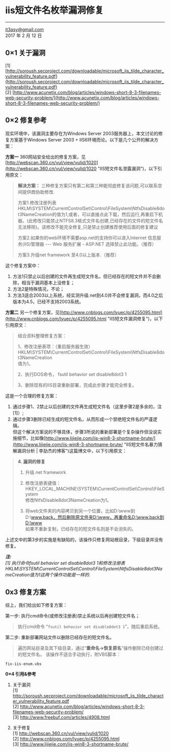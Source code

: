 
# iis短文件名枚举漏洞修复
---

it3asy@gmail.com  
2017 年 2 月 12 日


## 0×1 关于漏洞

[1] [http://soroush.secproject.com/downloadable/microsoft_iis_tilde_character_vulnerability_feature.pdf](http://soroush.secproject.com/downloadable/microsoft_iis_tilde_character_vulnerability_feature.pdf)  
[2] [http://www.acunetix.com/blog/articles/windows-short-8-3-filenames-web-security-problem/](http://www.acunetix.com/blog/articles/windows-short-8-3-filenames-web-security-problem/)  



## 0×2 修复参考

现实环境中，该漏洞主要存在为Windows Server 2003服务器上，本文讨论的修复方案基于Windows Server 2003 + IIS6环境而论。以下是几个公开的解决方案：  

**方案一** 360网站安全给出的修复方案，见[http://webscan.360.cn/vul/view/vulid/1020](http://webscan.360.cn/vul/view/vulid/1020 "IIS短文件名泄露漏洞")，以下引用原文：
>  
>**解决方案：**
> 三种修复方案只有第二和第三种能彻底修复该问题,可以联系空间提供商协助修改.
>
> 方案1.修改注册列表HKLM\SYSTEM\CurrentControlSet\Control\FileSystem\NtfsDisable8dot3NameCreation的值为1,或者，可以直接点此下载，然后运行,再重启下机器。(此修改只能禁止NTFS8.3格式文件名创建,已经存在的文件的短文件名无法移除)。该修改不能完全修复,只是禁止创建推荐使用后面的修复建议  
>
> 方案2.如果你的web环境不需要asp.net的支持你可以进入Internet 信息服务(IIS)管理器 --- Web 服务扩展 - ASP.NET 选择禁止此功能。（推荐）  
>
>方案3.升级net framework 至4.0以上版本.（推荐）  

这个修复方案中：  
1) 方法1只禁止以后创建的文件再生成短文件名，但已经存在的短文件并不会删除，相当于漏洞基本上没修复；  
2) 方法2是特殊情况，不论；  
3) 方法3适合2003以上系统，经实测升级.net到4.0并不会修复漏洞，而4.0之后版本为4.5，已经不支持2003系统。

**方案二** 另一个修复方案，见[http://www.cnblogs.com/lyuec/p/4255095.html](http://www.cnblogs.com/lyuec/p/4255095.html "IIS短文件漏洞修复")，以下引用原文：  
>
> 结合资料整理修复方案：
>
> 1、修改注册表项：（重启服务器生效）  
> HKLM\SYSTEM\CurrentControlSet\Control\FileSystem\NtfsDisable8dot3NameCreation  
> 值为1。
>
> 2、执行DOS命令， fsutil behavior set disable8dot3 1
>
> 3、删除现有的IIS目录重新部署，完成此步骤才能完全修复。

这是一个合理的修复方案：  
1) 通过步骤1、2禁止以后创建的文件再生成短文件名（这里步骤2是多余的，注[1]）;  
2) 通过步骤3删除已经生成的短文件名，从而形成一个禁绝短文件名的严谨逻辑。  
但这个解决方案说的不够具体，步骤3所说的重新部署是个复杂操作但没说实施细节，比如像[http://www.lijiejie.com/iis-win8-3-shortname-brute/](http://www.lijiejie.com/iis-win8-3-shortname-brute/ "IIS短文件名暴力猜解漏洞分析 | 李劼杰的博客")这篇博文中，以下引用原文：
>**4. 漏洞的修复**
>
> 1) 升级.net framework
>
> 2) 修改注册表键值：  
> HKEY_LOCAL_MACHINE\SYSTEM\CurrentControlSet\Control\FileSystem  
> 修改NtfsDisable8dot3NameCreation为1。  
>
> 3) 将web文件夹的内容拷贝到另一个位置，比如D:\www到D:\www.back，然后删除原文件夹D:\www，再重命名D:\www.back到D:\www  
> 如果不重新复制，已经存在的短文件名则是不会消失的。

上述文中的第3步的实施是有缺陷的，该操作只修复网站根目录，下级目录并没有修复。


***注:**  
[1] 执行命令fsutil behavior set disable8dot3 1和修改注册表HKLM\SYSTEM\CurrentControlSet\Control\FileSystem\NtfsDisable8dot3NameCreation值为1这两个操作功能是一样的.*

## 0x3 修复方案

综上，我们给出如下修复方案：  

第一步: 执行cmd命令(或修改注册表)禁止系统以后再创建短文件名；  
> 执行cmd命令 “```fsutil behavior set disable8dot3 1```”，随后重启系统。  

第二步: 重新部署网站文件以删除已经存在的短文件名。

> 遍历网站目录及其下级目录，通过“**重命名->恢复原名**”操作删除已经创建过的短文件名。 
该操作不适合手动执行，附VBS脚本：

	fix-iis-enum.vbs

	


**0×4 引用&参考**

1) 关于漏洞  
[1] http://soroush.secproject.com/downloadable/microsoft_iis_tilde_character_vulnerability_feature.pdf  
[2] http://www.acunetix.com/blog/articles/windows-short-8-3-filenames-web-security-problem/  
[3] http://www.freebuf.com/articles/4908.html  

2) 关于修复  
[1] http://webscan.360.cn/vul/view/vulid/1020  
[2] http://www.cnblogs.com/lyuec/p/4255095.html  
[3] http://www.lijiejie.com/iis-win8-3-shortname-brute/  
